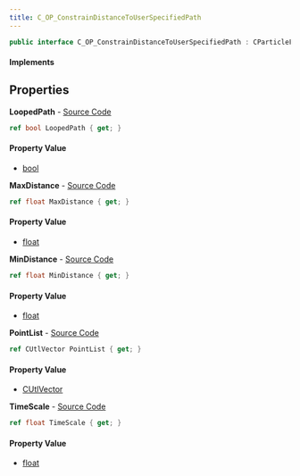 ```yaml
---
title: C_OP_ConstrainDistanceToUserSpecifiedPath
---
```


```csharp
public interface C_OP_ConstrainDistanceToUserSpecifiedPath : CParticleFunctionConstraint, CParticleFunction, ISchemaClass<CParticleFunction>, ISchemaClass<CParticleFunctionConstraint>, ISchemaClass<C_OP_ConstrainDistanceToUserSpecifiedPath>, ISchemaField, ISchemaClass, INativeHandle
```

#### Implements

## Properties

**LoopedPath** - [Source Code](https://github.com/swiftly-solution/swiftlys2/blob/master/managed/src/SwiftlyS2.Generated/Schemas/Interfaces/C_OP_ConstrainDistanceToUserSpecifiedPath.cs#L22)

```csharp
ref bool LoopedPath { get; }
```

#### Property Value

- [bool](https://learn.microsoft.com/dotnet/api/system.boolean)

**MaxDistance** - [Source Code](https://github.com/swiftly-solution/swiftlys2/blob/master/managed/src/SwiftlyS2.Generated/Schemas/Interfaces/C_OP_ConstrainDistanceToUserSpecifiedPath.cs#L18)

```csharp
ref float MaxDistance { get; }
```

#### Property Value

- [float](https://learn.microsoft.com/dotnet/api/system.single)

**MinDistance** - [Source Code](https://github.com/swiftly-solution/swiftlys2/blob/master/managed/src/SwiftlyS2.Generated/Schemas/Interfaces/C_OP_ConstrainDistanceToUserSpecifiedPath.cs#L16)

```csharp
ref float MinDistance { get; }
```

#### Property Value

- [float](https://learn.microsoft.com/dotnet/api/system.single)

**PointList** - [Source Code](https://github.com/swiftly-solution/swiftlys2/blob/master/managed/src/SwiftlyS2.Generated/Schemas/Interfaces/C_OP_ConstrainDistanceToUserSpecifiedPath.cs#L25)

```csharp
ref CUtlVector PointList { get; }
```

#### Property Value

- [CUtlVector](/docs/api/shared/natives/cutlvector)

**TimeScale** - [Source Code](https://github.com/swiftly-solution/swiftlys2/blob/master/managed/src/SwiftlyS2.Generated/Schemas/Interfaces/C_OP_ConstrainDistanceToUserSpecifiedPath.cs#L20)

```csharp
ref float TimeScale { get; }
```

#### Property Value

- [float](https://learn.microsoft.com/dotnet/api/system.single)

